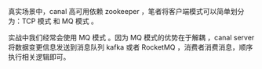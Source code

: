 


真实场景中，canal 高可用依赖 zookeeper ，笔者将客户端模式可以简单划分为：TCP 模式 和 MQ 模式 。

实战中我们经常会使用 MQ 模式 。因为 MQ 模式的优势在于解耦 ，canal server 将数据变更信息发送到消息队列 kafka 或者 RocketMQ ，消费者消费消息，顺序执行相关逻辑即可。